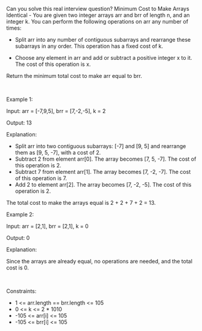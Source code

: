 Can you solve this real interview question? Minimum Cost to Make Arrays Identical - You are given two integer arrays arr and brr of length n, and an integer k. You can perform the following operations on arr any number of times:

 * Split arr into any number of contiguous subarrays and rearrange these subarrays in any order. This operation has a fixed cost of k.

 * Choose any element in arr and add or subtract a positive integer x to it. The cost of this operation is x.

Return the minimum total cost to make arr equal to brr.

 

Example 1:

Input: arr = [-7,9,5], brr = [7,-2,-5], k = 2

Output: 13

Explanation:

 * Split arr into two contiguous subarrays: [-7] and [9, 5] and rearrange them as [9, 5, -7], with a cost of 2.
 * Subtract 2 from element arr[0]. The array becomes [7, 5, -7]. The cost of this operation is 2.
 * Subtract 7 from element arr[1]. The array becomes [7, -2, -7]. The cost of this operation is 7.
 * Add 2 to element arr[2]. The array becomes [7, -2, -5]. The cost of this operation is 2.

The total cost to make the arrays equal is 2 + 2 + 7 + 2 = 13.

Example 2:

Input: arr = [2,1], brr = [2,1], k = 0

Output: 0

Explanation:

Since the arrays are already equal, no operations are needed, and the total cost is 0.

 

Constraints:

 * 1 <= arr.length == brr.length <= 105
 * 0 <= k <= 2 * 1010
 * -105 <= arr[i] <= 105
 * -105 <= brr[i] <= 105